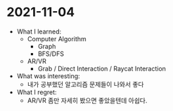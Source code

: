 # 2021-11-04

- What I learned: 
  - Computer Algorithm
    - Graph
    - BFS/DFS
  - AR/VR
    - Grab / Direct Interaction / Raycat Interaction
- What was interesting:
  - 내가 공부했던 알고리즘 문제들이 나와서 좋다 
- What I regret: 
  - AR/VR 좀만 자세히 봤으면 좋았을텐데 아쉽다.